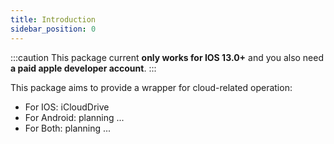 ```yaml
---
title: Introduction
sidebar_position: 0
---
```



:::caution
This package current **only works for IOS 13.0+** and you also need **a paid apple developer account**.
:::

This package aims to provide a wrapper for cloud-related operation:
- For IOS: iCloudDrive
- For Android: planning ...
- For Both: planning ...
